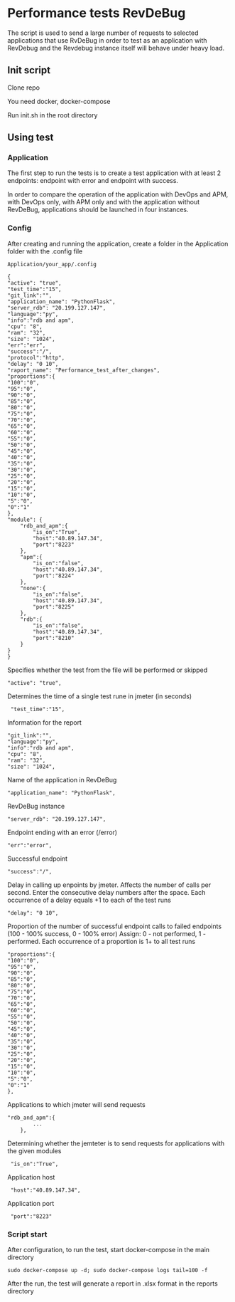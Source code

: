 # Performance tests RevDeBug

The script is used to send a large number of requests to selected applications that use RvDeBug in order to test as an application with RevDebug and the Revdebug instance itself will behave under heavy load.
## Init script
Clone repo

You need docker, docker-compose

Run init.sh in the root directory

## Using test
### Application
The first step to run the tests is to create a test application with at least 2 endpoints: endpoint with error and endpoint with success.

In order to compare the operation of the application with DevOps and APM, with DevOps only, with APM only and with the application without RevDeBug, applications should be launched in four instances.

### Config
After creating and running the application, create a folder in the Application folder with the .config file
```
Application/your_app/.config
```

```
{
"active": "true",
"test_time":"15",
"git_link":"",
"application_name": "PythonFlask",
"server_rdb": "20.199.127.147",
"language":"py",
"info":"rdb and apm",
"cpu": "8",
"ram": "32",
"size": "1024",
"err":"err",
"success":"/",
"protocol":"http",
"delay": "0 10",
"raport_name": "Performance_test_after_changes",
"proportions":{
"100":"0",
"95":"0",
"90":"0",
"85":"0",
"80":"0",
"75":"0",
"70":"0",
"65":"0",
"60":"0",
"55":"0",
"50":"0",
"45":"0",
"40":"0",
"35":"0",
"30":"0",
"25":"0",
"20":"0",
"15":"0",
"10":"0",
"5":"0",
"0":"1"
},
"module": {
    "rdb_and_apm":{
        "is_on":"True",
        "host":"40.89.147.34",
        "port":"8223"
    },
    "apm":{
        "is_on":"false",
        "host":"40.89.147.34",
        "port":"8224"
    },
    "none":{
        "is_on":"false",
        "host":"40.89.147.34",
        "port":"8225"
    },
    "rdb":{
        "is_on":"false",
        "host":"40.89.147.34",
        "port":"8210"
    }
}
}
```
Specifies whether the test from the file will  be performed or skipped
```
"active": "true",
``` 
Determines the time of a single test rune in jmeter  (in seconds)
```
 "test_time":"15",
```
Information for the report
```
"git_link":"", 
"language":"py",
"info":"rdb and apm",
"cpu": "8",
"ram": "32",
"size": "1024", 
```
Name of the application in RevDeBug
```
"application_name": "PythonFlask", 
```
RevDeBug instance
```
"server_rdb": "20.199.127.147",
```
Endpoint ending with an error (/error)
```
"err":"error",  
```
Successful endpoint
```
"success":"/",
```
Delay in calling up enpoints by jmeter. Affects the number of calls per second. Enter the consecutive delay numbers after the space. Each occurrence of a delay equals +1 to each of the test runs
```
"delay": "0 10",
```
Proportion of the number of successful endpoint calls to failed endpoints (100 - 100% success, 0 - 100% error) Assign: 0 - not performed, 1 - performed. Each occurrence of a proportion is 1+ to all test runs
```
"proportions":{                           
"100":"0",
"95":"0",
"90":"0",
"85":"0",
"80":"0",
"75":"0",
"70":"0",
"65":"0",
"60":"0",
"55":"0",
"50":"0",
"45":"0",
"40":"0",
"35":"0",
"30":"0",
"25":"0",
"20":"0",
"15":"0",
"10":"0",
"5":"0",
"0":"1"
},
```
Applications to which jmeter will send requests
```
"rdb_and_apm":{
        ...
    },
```
Determining whether the jemteter is to send requests for applications with the given modules
```
 "is_on":"True",
```
Application host
```
 "host":"40.89.147.34",
```
Application port
```
 "port":"8223"
```

### Script start
After configuration, to run the test, start docker-compose in the main directory
```
sudo docker-compose up -d; sudo docker-compose logs tail=100 -f
```
After the run, the test will generate a report in .xlsx format in the reports directory